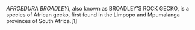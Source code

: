 _AFROEDURA BROADLEYI_, also known as BROADLEY’S ROCK GECKO, is a species of African gecko, first found in the Limpopo and Mpumalanga provinces of South Africa.[1]

